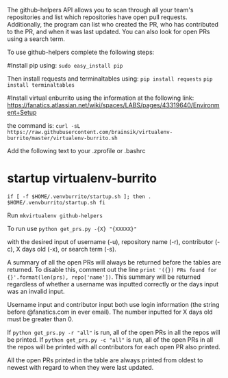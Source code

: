 The github-helpers API allows you to scan through all your team's
repositories and list which repositories have open pull requests. Additionally,
the program can list who created the PR, who has contributed to the PR, and when
it was last updated. You can also look for open PRs using a search term.

To use github-helpers complete the following steps:

#Install pip using:
`sudo easy_install pip`

Then install requests and terminaltables using: 
`pip install requests`
`pip install terminaltables`

#Install virtual enburrito using the information at the following link:
https://fanatics.atlassian.net/wiki/spaces/LABS/pages/43319640/Environment+Setup

the command is: `curl -sL https://raw.githubusercontent.com/brainsik/virtualenv-burrito/master/virtualenv-burrito.sh`


Add the following text to your .zprofile or .bashrc
# startup virtualenv-burrito
`if [ -f $HOME/.venvburrito/startup.sh ]; then
    . $HOME/.venvburrito/startup.sh
fi`


Run `mkvirtualenv github-helpers`

To run use `python get_prs.py -{X} "{XXXXX}"`
 
with the desired input of username (-u), repository name (-r), contributor (-c), X days old (-x), or search term (-s).

A summary of all the open PRs will always be returned before the tables are returned. To disable this, comment out the line `print '({}) PRs found for {}'.format(len(prs), repo['name'])`. This summary will be returned regardless of whether a username was inputted correctly or the days input was an invalid input.

Username input and contributor input both use login information (the string before @fanatics.com in ever email). The number inputted for X days old must be greater than 0.

If `python get_prs.py -r "all"` is run, all of the open PRs in all the repos will be printed.
If `python get_prs.py -c "all"` is run, all of the open PRs in all the repos will be printed with all contributors for each open PR also printed.

All the open PRs printed in the table are always printed from oldest to newest with regard to when they were last updated.
